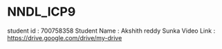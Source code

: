 # NNDL_ICP9
student id : 700758358 Student Name : Akshith reddy Sunka Video Link :
https://drive.google.com/drive/my-drive
